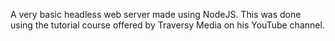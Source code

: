 A very basic headless web server made using NodeJS. This was done using the tutorial course offered by Traversy Media on his YouTube channel.
